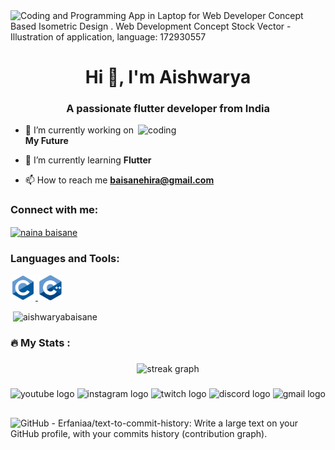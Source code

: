 <img src="https://thumbs.dreamstime.com/b/device-smartphone-futuristic-technology-background-hi-tech-development-coding-concept-new-hud-style-mockup-173059433.jpg" jsaction="VQAsE" class="sFlh5c pT0Scc iPVvYb" style="max-width: 1700px; height: 300px; margin: 0px; width: 1100px;" alt="Coding and Programming App in Laptop for Web Developer Concept Based  Isometric Design . Web Development Concept Stock Vector - Illustration of  application, language: 172930557" jsname="kn3ccd">

<h1 align="center">Hi 👋, I'm Aishwarya</h1>
<h3 align="center">A passionate flutter developer from India</h3>

<img align="right" alt="coding" width="300" src="https://camo.githubusercontent.com/691cdc5f9c4dc0e88650b97d480af9237d9422963bd1184f95e00087d3aa8bbd/68747470733a2f2f692e696d6775722e636f6d2f72486c456444712e676966">


- 🔭 I’m currently working on **My Future**

- 🌱 I’m currently learning **Flutter**

- 📫 How to reach me **baisanehira@gmail.com**

<h3 align="left">Connect with me:</h3>
<p align="left">
<a href="https://instagram.com/naina baisane" target="blank"><img align="center" src="https://raw.githubusercontent.com/rahuldkjain/github-profile-readme-generator/master/src/images/icons/Social/instagram.svg" alt="naina baisane" height="30" width="40" /></a>
</p>

<h3 align="left">Languages and Tools:</h3>
<p align="left"> <a href="https://www.cprogramming.com/" target="_blank" rel="noreferrer"> <img src="https://raw.githubusercontent.com/devicons/devicon/master/icons/c/c-original.svg" alt="c" width="40" height="40"/> </a> <a href="https://www.w3schools.com/cpp/" target="_blank" rel="noreferrer"> <img src="https://raw.githubusercontent.com/devicons/devicon/master/icons/cplusplus/cplusplus-original.svg" alt="cplusplus" width="40" height="40"/> </a> </p>

<p>&nbsp;<img align="center" src="https://github-readme-stats.vercel.app/api?username=aishwaryabaisane&show_icons=true&locale=en" alt="aishwaryabaisane" /></p>


###

<h3 align="left">🔥   My Stats :</h3>

###

<div align="center">
  <img src="https://streak-stats.demolab.com?user=maurodesouza&locale=en&mode=daily&theme=dark&hide_border=false&border_radius=5&order=3" height="220" alt="streak graph"  />
</div>



###

<div align="left">
  <img src="https://img.shields.io/static/v1?message=Youtube&logo=youtube&label=&color=FF0000&logoColor=white&labelColor=&style=for-the-badge" height="35" alt="youtube logo"  />
  <img src="https://img.shields.io/static/v1?message=Instagram&logo=instagram&label=&color=E4405F&logoColor=white&labelColor=&style=for-the-badge" height="35" alt="instagram logo"  />
  <img src="https://img.shields.io/static/v1?message=Twitch&logo=twitch&label=&color=9146FF&logoColor=white&labelColor=&style=for-the-badge" height="35" alt="twitch logo"  />
  <img src="https://img.shields.io/static/v1?message=Discord&logo=discord&label=&color=7289DA&logoColor=white&labelColor=&style=for-the-badge" height="35" alt="discord logo"  />
  <img src="https://img.shields.io/static/v1?message=Gmail&logo=gmail&label=&color=D14836&logoColor=white&labelColor=&style=for-the-badge" height="35" alt="gmail logo"  />
  
</div>

###
<img src="https://user-images.githubusercontent.com/7780269/57891608-3e096d00-7851-11e9-8e6c-6f58534ba3f5.png" jsaction="VQAsE" class="sFlh5c pT0Scc iPVvYb" style="max-width: 732px; height: 300px; margin: 6.5px 0px; width: 1100px;" alt="GitHub - Erfaniaa/text-to-commit-history: Write a large text on your GitHub  profile, with your commits history (contribution graph)." jsname="kn3ccd" aria-hidden="false">

